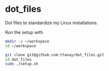 # dot_files
Dot files to standardize my Linux installations.

Run the setup with
```bash
mkdir -p ~/workspace
cd ~/workspace

git clone git@github.com:ttanay/dot_files.git
cd dot_files
sudo ./setup.sh
```